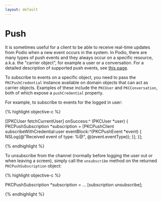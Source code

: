 ```yaml
---
layout: default
---
```

# Push

It is sometimes useful for a client to be able to receive real-time updates from Podio when a new event occurs in the system. In Podio, there are many types of push events and they always occur on a specific resource, a.k.a. the "carrier object", for example a user or a conversation. For a detailed description of supported push events, see [this page](https://developers.podio.com/examples/push).

To subscribe to events on a specific object, you need to pass the `PKCPushCredential` instance available on domain objects that can act as carrier objects. Examples of these include the `PKCUser` and `PKCConversation`, both of which expose a `pushCredential` property.

For example, to subscribe to events for the logged in user:

{% highlight objective-c %}

[[PKCUser fetchCurrentUser] onSuccess:^ (PKCUser *user) {
  PKCPushSubscription *subscription = [PKCPushClient subscribeWithCredential:user eventBlock:^(PKCPushEvent *event) {
    NSLog(@"Received event of type: %@", @(event.eventType));
  }];
}];

{% endhighlight %}

To unsubscribe from the channel (normally before logging the user out or when leaving a screen), simply call the `unsubscribe` method on the returned `PKCPushSubscription` object:

{% highlight objective-c %}

PKCPushSubscription *subscription = ...
[subscription unsubscribe];

{% endhighlight %}